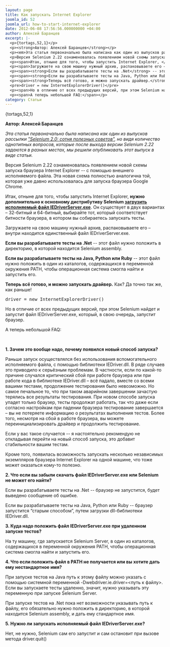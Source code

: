 ```yaml
---
layout: page
title: Как запускать Internet Explorer
joomla_id: 52
joomla_url: how-to-start-internet-explorer
date: 2012-06-08 17:56:56.000000000 +04:00
author: Алексей Баранцев
excerpt: |-
  <p>{tortags,52,1}</p>
  <p><strong>Автор: Алексей Баранцев</strong></p>
  <p><em>Эта статья первоначально была написана как один из выпусков рассылки <a href="maillist.html">"Selenium 2.0: сотня полезных советов"</a>, но видя количество однотипных вопросов, которые после выхода версии Selenium 2.22 задаются в разных местах, мы решили опубликовать этот выпуск в виде статьи.</em></p>
  <p>Версия Selenium 2.22 ознаменовалась появлением новой схемы запуска браузера Internet Explorer -- с помощью внешнего исполняемого файла. Эта новая схема полностью аналогична той, которая уже давно использовалась для запуска браузера Google Chrome.</p>
  <p><span>Итак, отныне для того, чтобы запустить Internet Explorer, </span><strong class="bbc">нужно дополнительно к основному дистрибутиву Selenium <a class="bbc_url" href="http://code.google.com/p/selenium/downloads/list" title="Ссылка" rel="nofollow">загрузить исполняемый файл IEDriverServer.exe</a></strong><span>. Он существует в двух вариантах – 32-битный и 64-битный, выбирайте тот, который соответствует битности браузера, в котором вы собираетесь запускать тесты.</span></p>
  <p><span>Загружаете на свою машину нужный архив, распаковываете его – внутри находится единственный файл IEDriverServer.exe.</span></p>
  <p><span><strong>Если вы разрабатываете тесты на .Net</strong> -- этот файл нужно положить в директорию, в которой находится Selenium assembly.</span></p>
  <p><span><strong>Если вы разрабатываете тесты на Java, Python или Ruby</strong> -- этот файл нужно положить в один из каталогов, содержащихся в переменной окружения PATH, чтобы операционная система смогла найти и запустить его.</span></p>
  <p><span><strong>Теперь всё готово, и можно запускать драйвер.</strong> Как? Да точно так же, как раньше!</span></p>
  <pre>driver = new InternetExplorerDriver()</pre>
  <p><span>Но в отличие от всех предыдущих версий, при этом Selenium найдет и запустит файл IEDriverServer.exe, который, в свою очередь, запустит браузер.</span></p>
  <p><span>А теперь небольшой FAQ:</span></p>
category: Статьи
---
```

<p>{tortags,52,1}</p>
<p><strong>Автор: Алексей Баранцев</strong></p>
<p><em>Эта статья первоначально была написана как один из выпусков рассылки <a href="maillist.html">"Selenium 2.0: сотня полезных советов"</a>, но видя количество однотипных вопросов, которые после выхода версии Selenium 2.22 задаются в разных местах, мы решили опубликовать этот выпуск в виде статьи.</em></p>
<p>Версия Selenium 2.22 ознаменовалась появлением новой схемы запуска браузера Internet Explorer -- с помощью внешнего исполняемого файла. Эта новая схема полностью аналогична той, которая уже давно использовалась для запуска браузера Google Chrome.</p>
<p><span>Итак, отныне для того, чтобы запустить Internet Explorer, </span><strong class="bbc">нужно дополнительно к основному дистрибутиву Selenium <a class="bbc_url" href="http://code.google.com/p/selenium/downloads/list" title="Ссылка" rel="nofollow">загрузить исполняемый файл IEDriverServer.exe</a></strong><span>. Он существует в двух вариантах – 32-битный и 64-битный, выбирайте тот, который соответствует битности браузера, в котором вы собираетесь запускать тесты.</span></p>
<p><span>Загружаете на свою машину нужный архив, распаковываете его – внутри находится единственный файл IEDriverServer.exe.</span></p>
<p><span><strong>Если вы разрабатываете тесты на .Net</strong> -- этот файл нужно положить в директорию, в которой находится Selenium assembly.</span></p>
<p><span><strong>Если вы разрабатываете тесты на Java, Python или Ruby</strong> -- этот файл нужно положить в один из каталогов, содержащихся в переменной окружения PATH, чтобы операционная система смогла найти и запустить его.</span></p>
<p><span><strong>Теперь всё готово, и можно запускать драйвер.</strong> Как? Да точно так же, как раньше!</span></p>
<pre>driver = new InternetExplorerDriver()</pre>
<p><span>Но в отличие от всех предыдущих версий, при этом Selenium найдет и запустит файл IEDriverServer.exe, который, в свою очередь, запустит браузер.</span></p>
<p><span>А теперь небольшой FAQ:</span></p><p> </p>
<p><strong>1. Зачем это вообще надо, почему появился новый способ запуска?</strong></p>
<p><span>Раньше запуск осуществлялся без использования вспомогательного исполняемого файла, с помощью библиотеки IEDriver.dll. В ряде случаев это приводило к серьёзным проблемам. В частности, если по какой-то причине случался критический сбой при работе браузера или при работе кода в библиотеке IEDriver.dll – всё падало, вместе со всеми вашими тестами, продолжение тестирования было невозможно. Но самое печальное то, что при таком аварийном завершении зачастую терялись все результаты тестирования. При новом способе запуска упадет только браузер, тесты продолжат работать, так что даже если согласно настройкам при падении браузера тестирование завершается – вы не потеряете информацию о результатах выполнения тестов. Более того, несмотря на сбой в работе браузера, вы можете переинициализировать драйвер и продолжить тестирование.</span></p>
<p><span>Если у вас такое случается -- я настоятельно рекомендую не откладывая перейти на новый способ запуска, это добавит стабильности вашим тестам.</span></p>
<p><span>Кроме того, появилась возможность запускать несколько независимых экземпляров браузера Internet Explorer на одной машине, что тоже может оказаться кому-то полезно.</span></p>
<p><strong>2. Что если вы забыли скачать файл IEDriverServer.exe или Selenium не может его найти?</strong></p>
<p>Если вы разрабатываете тесты на .Net -- браузер не запустится, будет выведено сообщение об ошибке.</p>
<p>Если вы разрабатываете тесты на Java, Python или Ruby -- браузер запустится “старым способом”, путем загрузки dll-библиотеки IEDriver.dll.</p>
<p><strong>3. Куда надо положить файл IEDriverServer.exe при удаленном запуске тестов?</strong></p>
<p>На ту машину, где запускается Selenium Server, в один из каталогов, содержащихся в переменной окружения PATH, чтобы операционная система смогла найти и запустить его.</p>
<p><strong>4. Что если положить файл в PATH не получается или вы хотите дать ему нестандартное имя?</strong></p>
<p>При запуске тестов на Java путь к этому файлу можно указать с помощью системной переменной -Dwebdriver.ie.driver=&lt;путь к файлу&gt;. Если вы запускаете тесты удаленно, значит, нужно указывать эту переменную при запуске Selenium Server.</p>
<p>При запуске тестов на .Net пока нет возможности указывать путь к файлу, его обязательно нужно положить в директорию, в которой находится Selenium assembly, и дать ему стандартное имя.</p>
<p><strong>5. Нужно ли запускать исполняемый файл IEDriverServer.exe?</strong></p>
<p>Нет, не нужно, Selenium сам его запустит и сам остановит при вызове метода driver.quit()</p>
